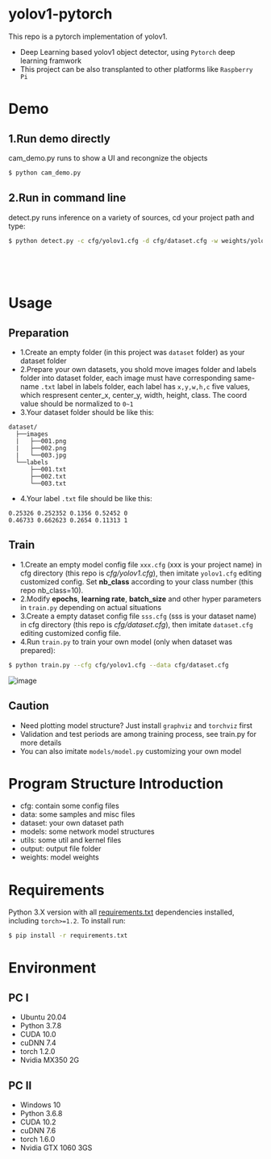 # yolov1-pytorch
This repo is a pytorch implementation of yolov1.
* Deep Learning based yolov1 object detector, using `Pytorch` deep learning framwork
* This project can be also transplanted to other platforms like `Raspberry Pi`

# Demo
## 1.Run demo directly
cam_demo.py runs to show a UI and recongnize the objects
```bash
$ python cam_demo.py
```

## 2.Run in command line
detect.py runs inference on a variety of sources, cd your project path and type:
```bash
$ python detect.py -c cfg/yolov1.cfg -d cfg/dataset.cfg -w weights/yolov1.pth --source 0  # webcam
                                                                                       file.jpg  # image 
                                                                                       file.mp4  # video
                                                                                       path/*.jpg # img folder path
                                                                                       path/*.mp4 # video folder path
```

# Usage
## Preparation
* 1.Create an empty folder (in this project was `dataset` folder) as your dataset folder
* 2.Prepare your own datasets, you shold move images folder and labels folder into dataset folder, each image must have corresponding same-name `.txt` label in labels folder, each label has `x,y,w,h,c` five values, which respresent center_x, center_y, width, height, class. The coord value should be normalized to `0~1`
* 3.Your dataset folder should be like this:
```
dataset/
  ├──images
  |   ├──001.png
  |   ├──002.png
  |   └──003.jpg
  └──labels 
      ├──001.txt
      ├──002.txt
      └──003.txt
```
* 4.Your label `.txt` file should be like this:
```
0.25326 0.252352 0.1356 0.52452 0
0.46733 0.662623 0.2654 0.11313 1
```

## Train
* 1.Create an empty model config file `xxx.cfg` (xxx is your project name) in cfg directory (this repo is *cfg/yolov1.cfg*), then imitate `yolov1.cfg` editing customized config. Set **nb_class** according to your class number (this repo nb_class=10).
* 2.Modify **epochs**, **learning rate**, **batch_size** and other hyper parameters in `train.py` depending on actual situations
* 3.Create a empty dataset config file `sss.cfg` (sss is your dataset name) in cfg directory (this repo is *cfg/dataset.cfg*), then imitate `dataset.cfg` editing customized config file.
* 4.Run `train.py` to train your own model (only when dataset was prepared):
```bash 
$ python train.py --cfg cfg/yolov1.cfg --data cfg/dataset.cfg
```
![image](https://github.com/ivanwhaf/yolov1-pytorch/blob/master/data/batch0.png)

## Caution
* Need plotting model structure? Just install `graphviz` and `torchviz` first
* Validation and test periods are among training process, see train.py for more details
* You can also imitate `models/model.py` customizing your own model

# Program Structure Introduction
* cfg: contain some config files
* data: some samples and misc files
* dataset: your own dataset path
* models: some network model structures
* utils: some util and kernel files
* output: output file folder
* weights: model weights

# Requirements
Python 3.X version with all [requirements.txt](https://github.com/ivanwhaf/yolov1-pytorch/blob/master/requirements.txt) dependencies installed, including `torch>=1.2`. To install run:
```bash
$ pip install -r requirements.txt
```

# Environment
## PC Ⅰ
* Ubuntu 20.04
* Python 3.7.8
* CUDA 10.0
* cuDNN 7.4
* torch 1.2.0
* Nvidia MX350 2G

## PC Ⅱ
* Windows 10
* Python 3.6.8
* CUDA 10.2
* cuDNN 7.6
* torch 1.6.0
* Nvidia GTX 1060 3GS